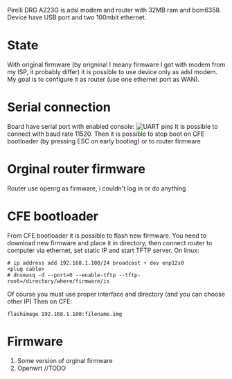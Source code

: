 Pirelli DRG A223G is adsl modem and router with 32MB ram and bcm6358. Device have USB port and two 100mbit ethernet.

# State
With original firmware (by origninal I meany firmware I got with modem from my ISP, it probably differ) it is possible to use device only as adsl modem. My goal is to configure it as router (use one ethernet port as WAN). 

# Serial connection
Board have serial port with enabled console:
![UART pins](https://raw.githubusercontent.com/franekjel/Pirelli-a223g-hacks/master/IMG_20200223_183606.jpg)
It is possible to connect with baud rate 11520.
Then it is possible to stop boot on CFE bootloader (by pressing ESC on early booting) or to router firmware

# Orginal router firmware
Router use openrg as firmware, i couldn't log in or do anything

# CFE bootloader
From CFE bootloader it is possible to flash new firmware. You need to download new firmware and place it in directory, then connect router to computer via ethernet, set static IP and start TFTP server. On linux:
```
# ip address add 192.168.1.100/24 broadcast + dev enp12s0
<plug cable>
# dnsmasq -d --port=0 --enable-tftp --tftp-root=/directory/where/firmware/is
```
Of course you must use proper interface and directory (and you can choose other IP)
Then on CFE:
```
flashimage 192.168.1.100:filename.img
```

# Firmware
1. Some version of orginal firmware
2. Openwrt //TODO
